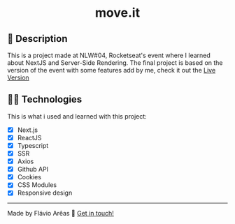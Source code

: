 <h1 align="center">move.it</h1>

## 📝 Description

This is a project made at NLW#04, Rocketseat's event where I learned about NextJS and Server-Side Rendering. The final project is based on the version of the event with some features add by me, check it out the [Live Version](https://moveit-next-areasflavio.vercel.app/)

## 👨‍💻 Technologies

This is what i used and learned with this project:

- [x] Next.js
- [x] ReactJS
- [x] Typescript
- [x] SSR
- [x] Axios
- [x] Github API
- [x] Cookies
- [x] CSS Modules
- [x] Responsive design

---

Made by Flávio Arêas 👋 [Get in touch!](https://www.linkedin.com/in/areasflavio/)
